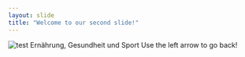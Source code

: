 ```yaml
---
layout: slide
title: "Welcome to our second slide!"
---
```

![test](https://www.bodensee.de/extension/portal-bodensee/var/storage/images/media/bibliothek/ausflugsziele/saentis/schwaegalp-mit-saentisgipfel/28902-1-ger-DE/schwaegalp-mit-saentisgipfel_front_large.jpg)
    Ernährung, Gesundheit und Sport 
Use the left arrow to go back!
